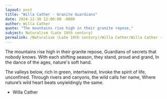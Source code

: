 ```yaml
---
layout: post
title: "Willa Cather - Granite Guardians"
date: 2024-12-30 12:00:00 -0000
author: Willa Cather
quote: "The mountains rise high in their granite repose,"
subject: Naturalism (Late 19th century)
permalink: /Naturalism (Late 19th century)/Willa Cather/Willa Cather - Granite Guardians
---
```


The mountains rise high in their granite repose,
Guardians of secrets that nobody knows.
With each shifting season, they stand, proud and grand,
In the dance of the ages, nature's soft hand.

The valleys below, rich in green, intertwined,
Invoke the spirit of life, unconfined.
Through rivers and canyons, the wild calls her name,
Where nature’s wild heart beats unyieldingly the same.


- Willa Cather
